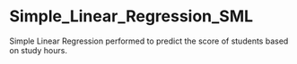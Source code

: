 # Simple_Linear_Regression_SML

Simple Linear Regression performed to predict the score of students based on study hours.
